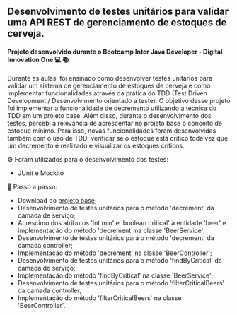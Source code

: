 ## Desenvolvimento de testes unitários para validar uma API REST de gerenciamento de estoques de cerveja.

#### Projeto desenvolvido durante o Bootcamp Inter Java Developer - Digital Innovation One 💻 📚

Durante as aulas, foi ensinado como desenvolver testes unitários para validar um sistema de gerenciamento de estoques de cerveja e como implementar funcionalidades através da prática do TDD (Test Driven Development / Desenvolvimento orientado a teste). O objetivo desse projeto foi implementar a funcionalidade de decremento utilizando a técnica do TDD em um projeto base. Além disso, durante o desenvolvimento dos testes, percebi a relevância de acrescentar no projeto base o conceito de estoque mínimo. Para isso, novas funcionalidades foram desenvolvidas também com o uso de TDD: verificar se o estoque está crítico toda vez que um decremento é realizado e visualizar os estoques críticos.

⚙️ Foram utilizados para o desenvolvimento dos testes:
* JUnit e Mockito

👣 Passo a passo:
* Download do [projeto base](https://github.com/rpeleias/beer_api_digital_innovation_one);
* Desenvolvimento de testes unitários para o método 'decrement' da camada de serviço;
* Acréscimo dos atributos 'int min' e 'boolean critical' à entidade 'beer' e implementação do método 'decrement' na classe 'BeerService';
* Desenvolvimento de testes unitários para o método 'decrement' da camada controller;
* Implementação do método 'decrement' na classe 'BeerController';
* Desenvolvimento de testes unitários para o método 'findByCritical' da camada de serviço;
* Implementação do método 'findByCritical' na classe 'BeerService';
* Desenvolvimento de testes unitários para o método 'filterCriticalBeers' da camada controller;
* Implementação do método 'filterCriticalBeers' na classe 'BeerController'.

